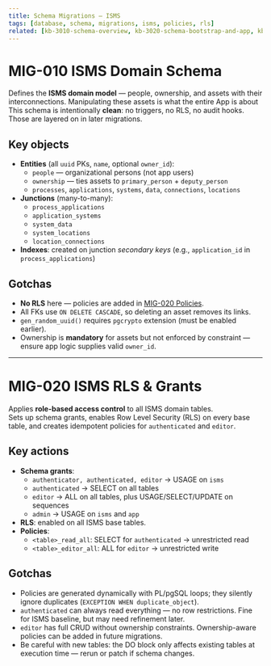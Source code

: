 ```yaml
---
title: Schema Migrations – ISMS
tags: [database, schema, migrations, isms, policies, rls]
related: [kb-3010-schema-overview, kb-3020-schema-bootstrap-and-app, kb-3099-schema-audit]
---
```


# MIG-010 ISMS Domain Schema
Defines the **ISMS domain model** — people, ownership, and assets with their interconnections.
Manipulating these assets is what the entire App is about
This schema is intentionally **clean**: no triggers, no RLS, no audit hooks. Those are layered on in later migrations.

## Key objects
- **Entities** (all `uuid` PKs, `name`, optional `owner_id`):  
  - `people` — organizational persons (not app users)  
  - `ownership` — ties assets to `primary_person` + `deputy_person`  
  - `processes`, `applications`, `systems`, `data`, `connections`, `locations`
- **Junctions** (many-to-many):  
  - `process_applications`  
  - `application_systems`  
  - `system_data`  
  - `system_locations`  
  - `location_connections`
- **Indexes**: created on junction *secondary keys* (e.g., `application_id` in `process_applications`)

## Gotchas
- **No RLS** here — policies are added in [MIG-020 Policies](mig-020-policies.md).  
- All FKs use `ON DELETE CASCADE`, so deleting an asset removes its links.  
- `gen_random_uuid()` requires `pgcrypto` extension (must be enabled earlier).  
- Ownership is **mandatory** for assets but not enforced by constraint — ensure app logic supplies valid `owner_id`.


----
# MIG-020 ISMS RLS & Grants
Applies **role-based access control** to all ISMS domain tables.  
Sets up schema grants, enables Row Level Security (RLS) on every base table, and creates idempotent policies for `authenticated` and `editor`.

## Key actions
- **Schema grants**:  
  - `authenticator, authenticated, editor` → USAGE on `isms`  
  - `authenticated` → SELECT on all tables  
  - `editor` → ALL on all tables, plus USAGE/SELECT/UPDATE on sequences  
  - `admin` → USAGE on `isms` and `app`  
- **RLS**: enabled on all ISMS base tables.  
- **Policies**:  
  - `<table>_read_all`: SELECT for `authenticated` → unrestricted read  
  - `<table>_editor_all`: ALL for `editor` → unrestricted write

## Gotchas
- Policies are generated dynamically with PL/pgSQL loops; they silently ignore duplicates (`EXCEPTION WHEN duplicate_object`).  
- `authenticated` can always read everything — no row restrictions. Fine for ISMS baseline, but may need refinement later.  
- `editor` has full CRUD without ownership constraints. Ownership-aware policies can be added in future migrations.  
- Be careful with new tables: the DO block only affects existing tables at execution time — rerun or patch if schema changes.
